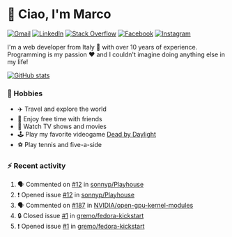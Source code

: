 # 👋 Ciao, I'm Marco

[![Gmail](https://img.shields.io/badge/Gmail-%23BB001B?style=flat-square&logo=gmail&logoColor=white)](mailto:gremo1982@gmail.com)
[![LinkedIn](https://img.shields.io/badge/LinkedIn-%230e76a8?style=flat-square&logo=linkedin)](https://www.linkedin.com/in/marco-polichetti)
[![Stack Overflow](https://img.shields.io/stackexchange/stackoverflow/r/220180?style=flat&logo=stackoverflow&label=Stack%20Overflow&color=%23F47F24)](https://stackoverflow.com/users/220180)
[![Facebook](https://img.shields.io/badge/-Facebook-%234267B2?style=flat-square&logo=facebook&logoColor=white)](https://www.facebook.com/marco.poliketti)
[![Instagram](https://img.shields.io/badge/-Instagram-%23C13584?style=flat-square&logo=instagram&logoColor=white)](https://www.instagram.com/marco.gremo)

I'm a web developer from Italy 🍕 with over 10 years of experience. Programming is my passion ❤️ and I couldn't imagine doing anything else in my life!

[![GitHub stats](https://github-readme-stats.vercel.app/api?username=gremo&show_icons=true&rank_icon=github&theme=transparent)](https://github.com/anuraghazra/github-readme-stats)

### 📅 Hobbies

- ✈️ Travel and explore the world
- 🍻 Enjoy free time with friends
- 🎥 Watch TV shows and movies
- 🕹️ Play my favorite videogame [Dead by Daylight](https://deadbydaylight.com)
- ⚽ Play tennis and five-a-side

### ⚡ Recent activity

<!--START_SECTION:activity-->
1. 🗣 Commented on [#12](https://github.com/sonnyp/Playhouse/issues/12#issuecomment-1740815662) in [sonnyp/Playhouse](https://github.com/sonnyp/Playhouse)
2. ❗ Opened issue [#12](https://github.com/sonnyp/Playhouse/issues/12) in [sonnyp/Playhouse](https://github.com/sonnyp/Playhouse)
3. 🗣 Commented on [#187](https://github.com/NVIDIA/open-gpu-kernel-modules/issues/187#issuecomment-1740635665) in [NVIDIA/open-gpu-kernel-modules](https://github.com/NVIDIA/open-gpu-kernel-modules)
4. 🔒 Closed issue [#1](https://github.com/gremo/fedora-kickstart/issues/1) in [gremo/fedora-kickstart](https://github.com/gremo/fedora-kickstart)
5. ❗ Opened issue [#1](https://github.com/gremo/fedora-kickstart/issues/1) in [gremo/fedora-kickstart](https://github.com/gremo/fedora-kickstart)
<!--END_SECTION:activity-->
